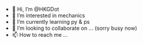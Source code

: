 - 👋 Hi, I’m @HKGDot
- 👀 I’m interested in mechanics
- 🌱 I’m currently learning py & ps
- 💞️ I’m looking to collaborate on ... (sorry busy now)
- 📫 How to reach me ...

<!---
HKGDot/HKGDot is a ✨ special ✨ repository because its `README.md` (this file) appears on your GitHub profile.
You can click the Preview link to take a look at your changes.
--->
